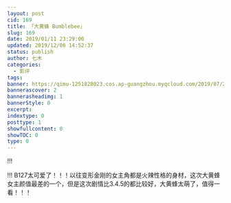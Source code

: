 ```yaml
---
layout: post
cid: 169
title: 「大黄蜂 Bumblebee」
slug: 169
date: 2019/01/11 23:29:00
updated: 2019/12/06 14:52:37
status: publish
author: 七木
categories: 
  - 影评
tags: 
banner: https://qimu-1251828023.cos.ap-guangzhou.myqcloud.com/2019/07/25/1564023701.jpg
bannerascover: 2
bannerasheadimg: 1
bannerStyle: 0
excerpt: 
indextype: 0
posttype: 1
showfullcontent: 0
showTOC: 0
type: 0
---
```



!!!
<div class="douban-single" data-type="movie" data-id="26394152" data-rating="8.3"></div>
!!!
B127太可爱了！！！以往变形金刚的女主角都是火辣性格的身材，这次大黄蜂女主颜值最差的一个，但是这次剧情比3.4.5的都比较好，大黄蜂太萌了，值得一看！！！